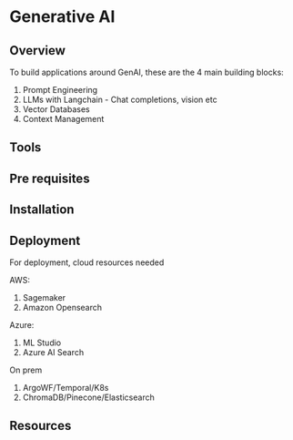 # Generative AI

## Overview

To build applications around GenAI, these are the 4 main building blocks:

1. Prompt Engineering
2. LLMs with Langchain - Chat completions, vision etc
3. Vector Databases
4. Context Management

## Tools

## Pre requisites

## Installation

## Deployment

For deployment, cloud resources needed

AWS:

1. Sagemaker
2. Amazon Opensearch

Azure:

1. ML Studio
2. Azure AI Search

On prem

1. ArgoWF/Temporal/K8s
2. ChromaDB/Pinecone/Elasticsearch

## Resources